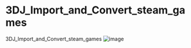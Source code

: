 # 3DJ_Import_and_Convert_steam_games
3DJ_Import_and_Convert_steam_games
![image](https://user-images.githubusercontent.com/98753696/205102655-58cd09a1-ccce-4f7a-99d7-e9d3a66e9a6c.png)
